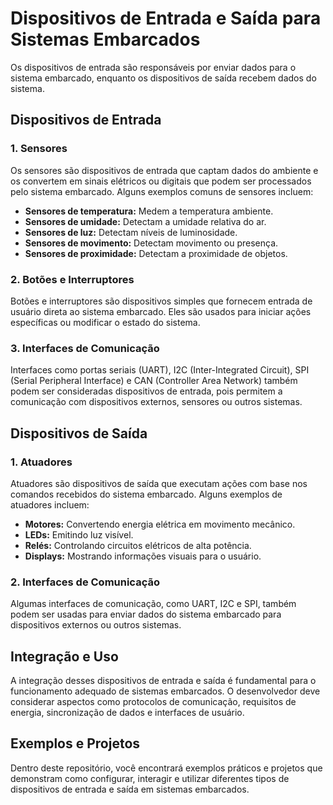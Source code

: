 # Dispositivos de Entrada e Saída para Sistemas Embarcados

 Os dispositivos de entrada são responsáveis por enviar dados para o sistema embarcado, enquanto os dispositivos de saída recebem dados do sistema.

## Dispositivos de Entrada

### 1. Sensores

Os sensores são dispositivos de entrada que captam dados do ambiente e os convertem em sinais elétricos ou digitais que podem ser processados pelo sistema embarcado. Alguns exemplos comuns de sensores incluem:

- **Sensores de temperatura:** Medem a temperatura ambiente.
- **Sensores de umidade:** Detectam a umidade relativa do ar.
- **Sensores de luz:** Detectam níveis de luminosidade.
- **Sensores de movimento:** Detectam movimento ou presença.
- **Sensores de proximidade:** Detectam a proximidade de objetos.

### 2. Botões e Interruptores

Botões e interruptores são dispositivos simples que fornecem entrada de usuário direta ao sistema embarcado. Eles são usados para iniciar ações específicas ou modificar o estado do sistema.

### 3. Interfaces de Comunicação

Interfaces como portas seriais (UART), I2C (Inter-Integrated Circuit), SPI (Serial Peripheral Interface) e CAN (Controller Area Network) também podem ser consideradas dispositivos de entrada, pois permitem a comunicação com dispositivos externos, sensores ou outros sistemas.

## Dispositivos de Saída

### 1. Atuadores

Atuadores são dispositivos de saída que executam ações com base nos comandos recebidos do sistema embarcado. Alguns exemplos de atuadores incluem:

- **Motores:** Convertendo energia elétrica em movimento mecânico.
- **LEDs:** Emitindo luz visível.
- **Relés:** Controlando circuitos elétricos de alta potência.
- **Displays:** Mostrando informações visuais para o usuário.

### 2. Interfaces de Comunicação

Algumas interfaces de comunicação, como UART, I2C e SPI, também podem ser usadas para enviar dados do sistema embarcado para dispositivos externos ou outros sistemas.

## Integração e Uso

A integração desses dispositivos de entrada e saída é fundamental para o funcionamento adequado de sistemas embarcados. O desenvolvedor deve considerar aspectos como protocolos de comunicação, requisitos de energia, sincronização de dados e interfaces de usuário.

## Exemplos e Projetos

Dentro deste repositório, você encontrará exemplos práticos e projetos que demonstram como configurar, interagir e utilizar diferentes tipos de dispositivos de entrada e saída em sistemas embarcados.





